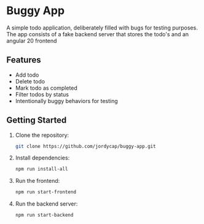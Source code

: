 # Buggy App

A simple todo application, deliberately filled with bugs for testing purposes.
The app consists of a fake backend server that stores the todo's and an angular 20 frontend

## Features

- Add todo
- Delete todo
- Mark todo as completed
- Filter todos by status
- Intentionally buggy behaviors for testing

## Getting Started

1. Clone the repository:
    ```bash
    git clone https://github.com/jordycap/buggy-app.git
    ```
2. Install dependencies:
    ```bash
    npm run install-all
    ```
3. Run the frontend:
    ```bash
    npm run start-frontend
    ```
4. Run the backend server:
    ```bash
    npm run start-backend
    ```